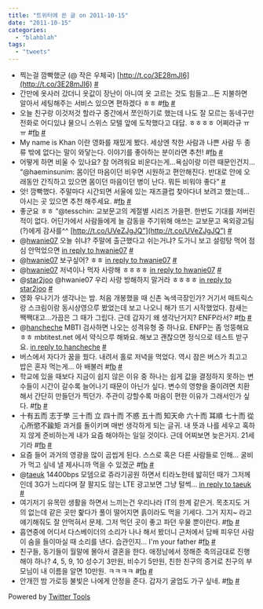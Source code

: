 ```yaml
---
title: "트위터에 쓴 글 on 2011-10-15"
date: "2011-10-15"
categories: 
  - "blahblah"
tags: 
  - "tweets"
---
```


- 찍는걸 깜빡했군 (@ 작은 우체국) [http://t.co/3E28mJI6](http://t.co/3E28mJI6) [#](http://twitter.com/blurblah/statuses/122910976600326144)
- 간만에 옷사러 갔더니 옷값이 장난이 아니여 옷 고르는 것도 힘들고...돈 지불하면 알아서 세팅해주는 서비스 있으면 편하겠다 ㅎㅎ #[fb](http://search.twitter.com/search?q=%23fb) [#](http://twitter.com/blurblah/statuses/123040773636767744)
- 오늘 친구랑 이것저것 할라구 중간에서 쪼인하기로 했는데 나도 잘 모르는 동네구만 전화로 어디있냐 물으니 스위스 모텔 앞에 도착했다고 대답. ㅎㅎㅎㅎ 어쩌라규 ㅠㅠ #[fb](http://search.twitter.com/search?q=%23fb) [#](http://twitter.com/blurblah/statuses/123042216963874816)
- My name is Khan 이란 영화를 재밌게 봤다. 세상엔 착한 사람과 나쁜 사람 두 종류 밖에 없다는 말이 와닿는다. 이야기를 좋아하는 분이라면 추천! #[fb](http://search.twitter.com/search?q=%23fb) [#](http://twitter.com/blurblah/statuses/123043677160484865)
- 어떻게 하면 비울 수 있나요? 참 어려워요 비운다는게...욕심이랑 미련 때문인건지... “@haeminsunim: 몸이던 마음이던 비우면 시원하고 편안해진다. 반대로 안에 오래동안 간직하고 있으면 몸이던 마음이던 병이 난다. 뭐든 비워야 좋다” [#](http://twitter.com/blurblah/statuses/123044377177231360)
- 앗! 깜빡했다. 주말마다 시간되면 서울에 있는 재즈클럽 찾아다녀 보려고 했는데...아시는 곳 있으면 추천 해주세요. #[fb](http://search.twitter.com/search?q=%23fb) [#](http://twitter.com/blurblah/statuses/123045313605931009)
- 좋군요 ㅎㅎ “@tesschin: 교보문고의 계절별 시리즈 가을편. 한번도 기대를 저버린적이 없다. 어딘가에서 사람들에게 늘 감동을 주기위해 애쓰는 교보문고 옥외광고팀(?)에게 감사를^^ [http://t.co/UVeZJgJQ”](http://t.co/UVeZJgJQ”) [#](http://twitter.com/blurblah/statuses/123063328401657856)
- @[hwanie07](http://twitter.com/hwanie07) 오늘 쉬냐? 주말에 출근했다고 쉬는거냐? 도가니 보고 설렁탕 먹어 점심 안먹었으면 [in reply to hwanie07](http://twitter.com/hwanie07/statuses/123596945196453888) [#](http://twitter.com/blurblah/statuses/123613905145692160)
- @[hwanie07](http://twitter.com/hwanie07) 보구싶어? ㅎㅎ [in reply to hwanie07](http://twitter.com/hwanie07/statuses/123645958570512385) [#](http://twitter.com/blurblah/statuses/123670086950203392)
- @[hwanie07](http://twitter.com/hwanie07) 저녁이나 먹자 사랑해 ㅎㅎㅎㅎ [in reply to hwanie07](http://twitter.com/hwanie07/statuses/123671651450757120) [#](http://twitter.com/blurblah/statuses/123671941751119872)
- @[star2joo](http://twitter.com/star2joo) @hwanie07 우리 사랑 방해하지 말거라 ㅎㅎㅎㅎ [in reply to star2joo](http://twitter.com/star2joo/statuses/123678414589796352) [#](http://twitter.com/blurblah/statuses/123680796442755072)
- 영화 우나기가 생각나는 밤. 처음 개봉했을 때 신촌 녹색극장인가? 거기서 매트릭스랑 스크림이랑 동시상영으루 봤었는데 보고 나오니 해가 뜨기 시작했었다. 참새는 짹짹대고...가끔은 그 때가 그립다. 근데 갑자기 왜 생각난거지? ENFP라서? #[fb](http://search.twitter.com/search?q=%23fb) [#](http://twitter.com/blurblah/statuses/123768442351403009)
- @[hancheche](http://twitter.com/hancheche) MBTI 검사하면 나오는 성격유형 중 하나요. ENFP는 좀 엉뚱해요 ㅎㅎ mbtitest.net 에서 약식으루 해봐요. 해보고 괜찮으면 정식으로 테스트 받구요. [in reply to hancheche](http://twitter.com/hancheche/statuses/123770384347709441) [#](http://twitter.com/blurblah/statuses/123771706765611009)
- 버스에서 자다가 꿈을 꿨다. 내려서 홀로 저녁을 먹었다. 역시 잠은 버스가 최고고 밥은 혼자 먹는게... 아 배불러 #[fb](http://search.twitter.com/search?q=%23fb) [#](http://twitter.com/blurblah/statuses/124109150711070720)
- 학교에 있을 때보다 지금이 쉽지 않은 이유 중 하나는 쉽게 값을 결정하지 못하는 변수들이 시간이 갈수록 늘어나기 때문이 아닌가 싶다. 변수의 영향을 줄이려면 치환해서 간단히 만들던가 찍던가. 주관이 강할수록 마음이 편한 이유가 그래서인가 싶다. #[fb](http://search.twitter.com/search?q=%23fb) [#](http://twitter.com/blurblah/statuses/124111150806867968)
- 十有五而 志于學 三十而 立 四十而 不惑 五十而 知天命 六十而 耳順 七十而 從心所慾不踰矩 과거를 돌이키며 매번 생각하게 되는 글귀. 내 뜻과 나를 세우고 혹하지 않게 준비하는게 내가 요즘 해야하는 일일 것이다. 근데 어찌보면 늦은거지. 21세기라 #[fb](http://search.twitter.com/search?q=%23fb) [#](http://twitter.com/blurblah/statuses/124114244802330624)
- 요즘 들어 과거의 영광을 많이 곱씹게 된다. 스스로 혹은 다른 사람들로 인해... 굴비가 먹고 싶네 낼 제사니까 먹을 수 있겠군 #[fb](http://search.twitter.com/search?q=%23fb) [#](http://twitter.com/blurblah/statuses/124504061910327297)
- @[taeuk](http://twitter.com/taeuk) 14400bps 모뎀으로 쥬라기공원 하면서 티라노한테 밟히던 때가 그저께인데 3G가 느리다며 잘 팔지도 않는 LTE 광고보면 그냥 털썩... [in reply to taeuk](http://twitter.com/taeuk/statuses/124494588332347392) [#](http://twitter.com/blurblah/statuses/124505884368961536)
- 여기저기 유목민 생활을 하면서 느끼는건 우리나라 IT의 한계 같은거. 목초지도 거의 없는데 같은 곳만 핥다가 풀이 떨어지면 흙이라도 먹을 기세다. 그거 지지~ 라고 얘기해줘도 잘 안먹혀서 문제. 그저 먹던 곳이 좋고 파던 우물 뿐이란다. #[fb](http://search.twitter.com/search?q=%23fb) [#](http://twitter.com/blurblah/statuses/124521498760314881)
- 흡연중에 어디서 다스베이더의 소리가 나나 해서 봤더니 근처에서 담배 피우던 사람이 숨을 들이마실 때 소리를 낸다. 습관인지... I'm your father #[fb](http://search.twitter.com/search?q=%23fb) [#](http://twitter.com/blurblah/statuses/124664824847286273)
- 친구들, 동기들이 월말에 몰아서 결혼을 한다. 애정남에서 정해준 축의금대로 진행해야 하나? 4, 5, 9, 10 성수기 3만원, 비수기 5만원, 친한 친구의 증거로 친구의 부모님이 내 이름을 알면 10만원. ㅋㅋㅋㅋ #[fb](http://search.twitter.com/search?q=%23fb) [#](http://twitter.com/blurblah/statuses/124670688815611904)
- 안개낀 밤 가로등 불빛은 나에게 안정을 준다. 갑자기 굴업도 가구 싶네. #[fb](http://search.twitter.com/search?q=%23fb) [#](http://twitter.com/blurblah/statuses/124862469394018305)

Powered by [Twitter Tools](http://alexking.org/projects/wordpress)
